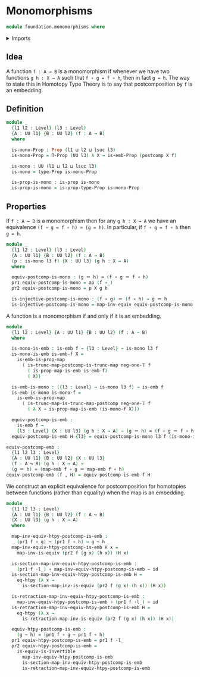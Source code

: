 # Monomorphisms

```agda
module foundation.monomorphisms where
```

<details><summary>Imports</summary>

```agda
open import foundation.action-on-identifications-functions
open import foundation.dependent-pair-types
open import foundation.embeddings
open import foundation.function-extensionality
open import foundation.functoriality-function-types
open import foundation.postcomposition-functions
open import foundation.universe-levels
open import foundation.whiskering-homotopies-composition

open import foundation-core.equivalences
open import foundation-core.function-types
open import foundation-core.homotopies
open import foundation-core.identity-types
open import foundation-core.propositional-maps
open import foundation-core.propositions
open import foundation-core.truncation-levels
```

</details>

## Idea

A function `f : A → B` is a monomorphism if whenever we have two functions
`g h : X → A` such that `f ∘ g = f ∘ h`, then in fact `g = h`. The way to state
this in Homotopy Type Theory is to say that postcomposition by `f` is an
embedding.

## Definition

```agda
module _
  {l1 l2 : Level} (l3 : Level)
  {A : UU l1} {B : UU l2} (f : A → B)
  where

  is-mono-Prop : Prop (l1 ⊔ l2 ⊔ lsuc l3)
  is-mono-Prop = Π-Prop (UU l3) λ X → is-emb-Prop (postcomp X f)

  is-mono : UU (l1 ⊔ l2 ⊔ lsuc l3)
  is-mono = type-Prop is-mono-Prop

  is-prop-is-mono : is-prop is-mono
  is-prop-is-mono = is-prop-type-Prop is-mono-Prop
```

## Properties

If `f : A → B` is a monomorphism then for any `g h : X → A` we have an
equivalence `(f ∘ g = f ∘ h) ≃ (g = h)`. In particular, if `f ∘ g = f ∘ h` then
`g = h`.

```agda
module _
  {l1 l2 : Level} (l3 : Level)
  {A : UU l1} {B : UU l2} (f : A → B)
  (p : is-mono l3 f) {X : UU l3} (g h : X → A)
  where

  equiv-postcomp-is-mono : (g ＝ h) ≃ (f ∘ g ＝ f ∘ h)
  pr1 equiv-postcomp-is-mono = ap (f ∘_)
  pr2 equiv-postcomp-is-mono = p X g h

  is-injective-postcomp-is-mono : (f ∘ g) ＝ (f ∘ h) → g ＝ h
  is-injective-postcomp-is-mono = map-inv-equiv equiv-postcomp-is-mono
```

A function is a monomorphism if and only if it is an embedding.

```agda
module _
  {l1 l2 : Level} {A : UU l1} {B : UU l2} (f : A → B)
  where

  is-mono-is-emb : is-emb f → {l3 : Level} → is-mono l3 f
  is-mono-is-emb is-emb-f X =
    is-emb-is-prop-map
      ( is-trunc-map-postcomp-is-trunc-map neg-one-𝕋 f
        ( is-prop-map-is-emb is-emb-f)
        ( X))

  is-emb-is-mono : ({l3 : Level} → is-mono l3 f) → is-emb f
  is-emb-is-mono is-mono-f =
    is-emb-is-prop-map
      ( is-trunc-map-is-trunc-map-postcomp neg-one-𝕋 f
        ( λ X → is-prop-map-is-emb (is-mono-f X)))

  equiv-postcomp-is-emb :
    is-emb f →
    {l3 : Level} {X : UU l3} (g h : X → A) → (g ＝ h) ≃ (f ∘ g ＝ f ∘ h)
  equiv-postcomp-is-emb H {l3} = equiv-postcomp-is-mono l3 f (is-mono-is-emb H)

equiv-postcomp-emb :
  {l1 l2 l3 : Level}
  {A : UU l1} {B : UU l2} {X : UU l3}
  (f : A ↪ B) (g h : X → A) →
  (g ＝ h) ≃ (map-emb f ∘ g ＝ map-emb f ∘ h)
equiv-postcomp-emb (f , H) = equiv-postcomp-is-emb f H
```

We construct an explicit equivalence for postcomposition for homotopies between
functions (rather than equality) when the map is an embedding.

```agda
module _
  {l1 l2 l3 : Level}
  {A : UU l1} {B : UU l2} (f : A ↪ B)
  {X : UU l3} (g h : X → A)
  where

  map-inv-equiv-htpy-postcomp-is-emb :
    (pr1 f ∘ g) ~ (pr1 f ∘ h) → g ~ h
  map-inv-equiv-htpy-postcomp-is-emb H x =
    map-inv-is-equiv (pr2 f (g x) (h x)) (H x)

  is-section-map-inv-equiv-htpy-postcomp-is-emb :
    (pr1 f ·l_) ∘ map-inv-equiv-htpy-postcomp-is-emb ~ id
  is-section-map-inv-equiv-htpy-postcomp-is-emb H =
    eq-htpy (λ x →
      is-section-map-inv-is-equiv (pr2 f (g x) (h x)) (H x))

  is-retraction-map-inv-equiv-htpy-postcomp-is-emb :
    map-inv-equiv-htpy-postcomp-is-emb ∘ (pr1 f ·l_) ~ id
  is-retraction-map-inv-equiv-htpy-postcomp-is-emb H =
    eq-htpy (λ x →
      is-retraction-map-inv-is-equiv (pr2 f (g x) (h x)) (H x))

  equiv-htpy-postcomp-is-emb :
    (g ~ h) ≃ (pr1 f ∘ g ~ pr1 f ∘ h)
  pr1 equiv-htpy-postcomp-is-emb = pr1 f ·l_
  pr2 equiv-htpy-postcomp-is-emb =
    is-equiv-is-invertible
      map-inv-equiv-htpy-postcomp-is-emb
      is-section-map-inv-equiv-htpy-postcomp-is-emb
      is-retraction-map-inv-equiv-htpy-postcomp-is-emb
```
